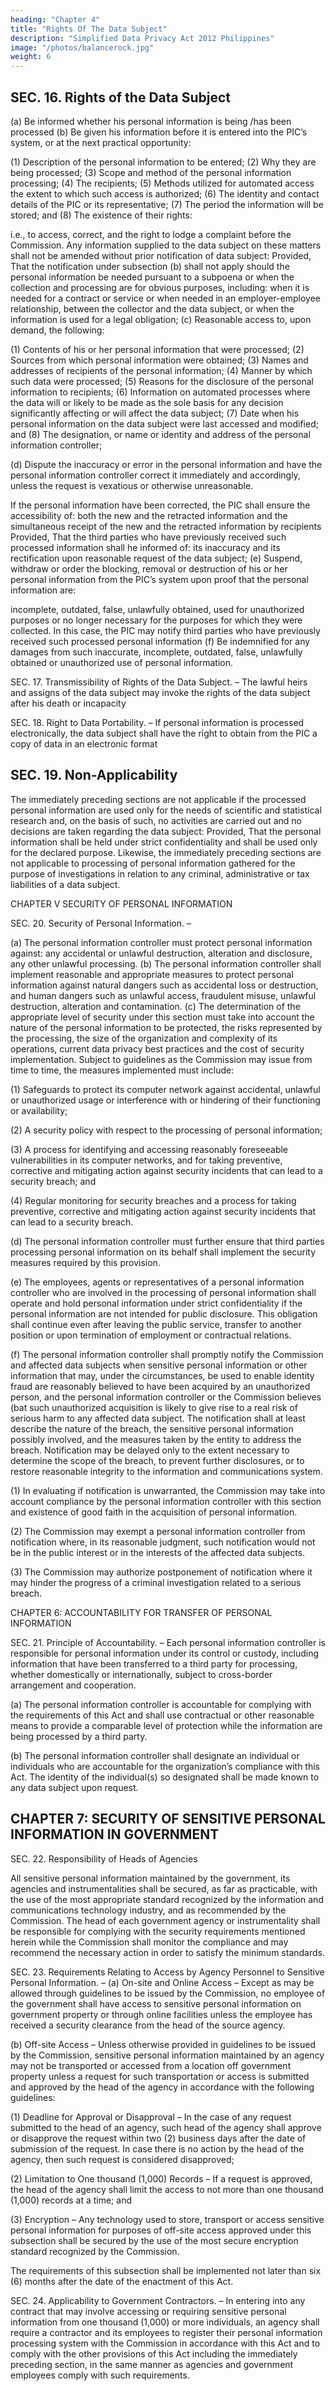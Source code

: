 ```yaml
---
heading: "Chapter 4"
title: "Rights Of The Data Subject"
description: "Simplified Data Privacy Act 2012 Philippines"
image: "/photos/balancerock.jpg"
weight: 6
---
```



## SEC. 16. Rights of the Data Subject

(a) Be informed whether his personal information is being /has been processed
(b) Be given his information before it is entered into the PIC’s system, or at the next practical opportunity:

(1) Description of the personal information to be entered;
(2) Why they are being processed;
(3) Scope and method of the personal information processing;
(4) The recipients;
(5) Methods utilized for automated access the extent to which such access is authorized;
(6) The identity and contact details of the PIC or its representative;
(7) The period the information will be stored; and
(8) The existence of their rights:

i.e., to access, correct, and the right to lodge a complaint before the Commission.
Any information supplied to the data subject on these matters shall not be amended without prior notification of data subject:
Provided, That the notification under subsection (b) shall not apply should the personal information be needed pursuant to a subpoena or when the collection and processing are for obvious purposes, including:
when it is needed for a contract or service or
when needed in an employer-employee relationship, between the collector and the data subject, or
when the information is used for a legal obligation;
(c) Reasonable access to, upon demand, the following:

(1) Contents of his or her personal information that were processed;
(2) Sources from which personal information were obtained;
(3) Names and addresses of recipients of the personal information;
(4) Manner by which such data were processed;
(5) Reasons for the disclosure of the personal information to recipients;
(6) Information on automated processes where the data will or likely to be made as the sole basis for any decision significantly affecting or will affect the data subject;
(7) Date when his personal information on the data subject were last accessed and modified; and
(8) The designation, or name or identity and address of the personal information controller;

(d) Dispute the inaccuracy or error in the personal information and have the personal information controller correct it immediately and accordingly, unless the request is vexatious or otherwise unreasonable.

If the personal information have been corrected, the PIC shall ensure the accessibility of:
both the new and the retracted information and
the simultaneous receipt of the new and the retracted information by recipients
Provided, That the third parties who have previously received such processed information shall he informed of:
its inaccuracy and
its rectification upon reasonable request of the data subject;
(e) Suspend, withdraw or order the blocking, removal or destruction of his or her personal information from the PIC’s system upon proof that the personal information are:

incomplete,
outdated,
false,
unlawfully obtained,
used for unauthorized purposes or
no longer necessary for the purposes for which they were collected.
In this case, the PIC may notify third parties who have previously received such processed personal information
(f) Be indemnified for any damages from such inaccurate, incomplete, outdated, false, unlawfully obtained or unauthorized use of personal information.

SEC. 17. Transmissibility of Rights of the Data Subject. – The lawful heirs and assigns of the data subject may invoke the rights of the data subject after his death or incapacity

SEC. 18. Right to Data Portability. – If personal information is processed electronically, the data subject shall have the right to obtain from the PIC a copy of data in an electronic format

## SEC. 19. Non-Applicability

The immediately preceding sections are not applicable if the processed personal information are used only for the needs of scientific and statistical research and, on the basis of such, no activities are carried out and no decisions are taken regarding the data subject: Provided, That the personal information shall be held under strict confidentiality and shall be used only for the declared purpose. Likewise, the immediately preceding sections are not applicable to processing of personal information gathered for the purpose of investigations in relation to any criminal, administrative or tax liabilities of a data subject.



CHAPTER V SECURITY OF PERSONAL INFORMATION

SEC. 20. Security of Personal Information. –

(a) The personal information controller must protect personal information against:
any accidental or unlawful destruction, alteration and disclosure,
any other unlawful processing.
(b) The personal information controller shall implement reasonable and appropriate measures to protect personal information against natural dangers such as accidental loss or destruction, and human dangers such as unlawful access, fraudulent misuse, unlawful destruction, alteration and contamination.
(c) The determination of the appropriate level of security under this section must take into account the nature of the personal information to be protected, the risks represented by the processing, the size of the organization and complexity of its operations, current data privacy best practices and the cost of security implementation. Subject to guidelines as the Commission may issue from time to time, the measures implemented must include:

(1) Safeguards to protect its computer network against accidental, unlawful or unauthorized usage or interference with or hindering of their functioning or availability;

(2) A security policy with respect to the processing of personal information;

(3) A process for identifying and accessing reasonably foreseeable vulnerabilities in its computer networks, and for taking preventive, corrective and mitigating action against security incidents that can lead to a security breach; and

(4) Regular monitoring for security breaches and a process for taking preventive, corrective and mitigating action against security incidents that can lead to a security breach.

(d) The personal information controller must further ensure that third parties processing personal information on its behalf shall implement the security measures required by this provision.

(e) The employees, agents or representatives of a personal information controller who are involved in the processing of personal information shall operate and hold personal information under strict confidentiality if the personal information are not intended for public disclosure. This obligation shall continue even after leaving the public service, transfer to another position or upon termination of employment or contractual relations.

(f) The personal information controller shall promptly notify the Commission and affected data subjects when sensitive personal information or other information that may, under the circumstances, be used to enable identity fraud are reasonably believed to have been acquired by an unauthorized person, and the personal information controller or the Commission believes (bat such unauthorized acquisition is likely to give rise to a real risk of serious harm to any affected data subject. The notification shall at least describe the nature of the breach, the sensitive personal information possibly involved, and the measures taken by the entity to address the breach. Notification may be delayed only to the extent necessary to determine the scope of the breach, to prevent further disclosures, or to restore reasonable integrity to the information and communications system.

(1) In evaluating if notification is unwarranted, the Commission may take into account compliance by the personal information controller with this section and existence of good faith in the acquisition of personal information.

(2) The Commission may exempt a personal information controller from notification where, in its reasonable judgment, such notification would not be in the public interest or in the interests of the affected data subjects.

(3) The Commission may authorize postponement of notification where it may hinder the progress of a criminal investigation related to a serious breach.


CHAPTER 6: ACCOUNTABILITY FOR TRANSFER OF PERSONAL INFORMATION

SEC. 21. Principle of Accountability. – Each personal information controller is responsible for personal information under its control or custody, including information that have been transferred to a third party for processing, whether domestically or internationally, subject to cross-border arrangement and cooperation.

(a) The personal information controller is accountable for complying with the requirements of this Act and shall use contractual or other reasonable means to provide a comparable level of protection while the information are being processed by a third party.

(b) The personal information controller shall designate an individual or individuals who are accountable for the organization’s compliance with this Act. The identity of the individual(s) so designated shall be made known to any data subject upon request.



## CHAPTER 7: SECURITY OF SENSITIVE PERSONAL INFORMATION IN GOVERNMENT

SEC. 22. Responsibility of Heads of Agencies

All sensitive personal information maintained by the government, its agencies and instrumentalities shall be secured, as far as practicable, with the use of the most appropriate standard recognized by the information and communications technology industry, and as recommended by the Commission. The head of each government agency or instrumentality shall be responsible for complying with the security requirements mentioned herein while the Commission shall monitor the compliance and may recommend the necessary action in order to satisfy the minimum standards.

SEC. 23. Requirements Relating to Access by Agency Personnel to Sensitive Personal Information. – (a) On-site and Online Access – Except as may be allowed through guidelines to be issued by the Commission, no employee of the government shall have access to sensitive personal information on government property or through online facilities unless the employee has received a security clearance from the head of the source agency.

(b) Off-site Access – Unless otherwise provided in guidelines to be issued by the Commission, sensitive personal information maintained by an agency may not be transported or accessed from a location off government property unless a request for such transportation or access is submitted and approved by the head of the agency in accordance with the following guidelines:

(1) Deadline for Approval or Disapproval – In the case of any request submitted to the head of an agency, such head of the agency shall approve or disapprove the request within two (2) business days after the date of submission of the request. In case there is no action by the head of the agency, then such request is considered disapproved;

(2) Limitation to One thousand (1,000) Records – If a request is approved, the head of the agency shall limit the access to not more than one thousand (1,000) records at a time; and

(3) Encryption – Any technology used to store, transport or access sensitive personal information for purposes of off-site access approved under this subsection shall be secured by the use of the most secure encryption standard recognized by the Commission.

The requirements of this subsection shall be implemented not later than six (6) months after the date of the enactment of this Act.

SEC. 24. Applicability to Government Contractors. – In entering into any contract that may involve accessing or requiring sensitive personal information from one thousand (1,000) or more individuals, an agency shall require a contractor and its employees to register their personal information processing system with the Commission in accordance with this Act and to comply with the other provisions of this Act including the immediately preceding section, in the same manner as agencies and government employees comply with such requirements.

 
